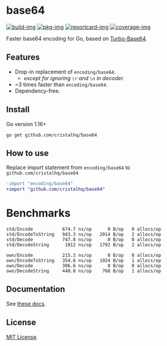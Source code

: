 # base64

[![build-img]][build-url]
[![pkg-img]][pkg-url]
[![reportcard-img]][reportcard-url]
[![coverage-img]][coverage-url]

Faster base64 encoding for Go, based on [Turbo-Base64](https://github.com/powturbo/Turbo-Base64).

## Features

* Drop-in replacement of `encoding/base64`.
  * _except for ignoring `\r` and `\n` in decoder._
* ~3 times faster than `encoding/base64`.
* Dependency-free.

## Install

Go version 1.16+

```
go get github.com/cristalhq/base64
```

## How to use

Replace import statement from `encoding/base64` to `github.com/cristalhq/base64`

```diff
-import "encoding/base64"
+import "github.com/cristalhq/base64"
```

# Benchmarks

```
std/Encode           674.7 ns/op      0 B/op   0 allocs/op
std/EncodeToString   943.3 ns/op   2014 B/op   2 allocs/op
std/Decode           747.8 ns/op      0 B/op   0 allocs/op
std/DecodeString      1012 ns/op   1792 B/op   2 allocs/op

own/Encode           215.3 ns/op      0 B/op   0 allocs/op
own/EncodeToString   354.6 ns/op   1024 B/op   1 allocs/op
own/Decode           306.6 ns/op      0 B/op   0 allocs/op
own/DecodeString     440.0 ns/op    768 B/op   1 allocs/op
```

## Documentation

See [these docs][pkg-url].

## License

[MIT License](LICENSE).

[build-img]: https://github.com/cristalhq/base64/workflows/build/badge.svg
[build-url]: https://github.com/cristalhq/base64/actions
[pkg-img]: https://pkg.go.dev/badge/cristalhq/base64
[pkg-url]: https://pkg.go.dev/github.com/cristalhq/base64
[reportcard-img]: https://goreportcard.com/badge/cristalhq/base64
[reportcard-url]: https://goreportcard.com/report/cristalhq/base64
[coverage-img]: https://codecov.io/gh/cristalhq/base64/branch/master/graph/badge.svg
[coverage-url]: https://codecov.io/gh/cristalhq/base64
